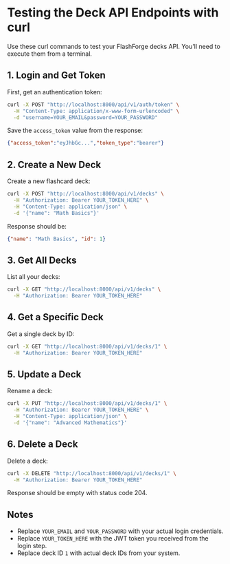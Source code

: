 # Testing the Deck API Endpoints with curl

Use these curl commands to test your FlashForge decks API. You'll need to execute them from a terminal.

## 1. Login and Get Token

First, get an authentication token:

```bash
curl -X POST "http://localhost:8000/api/v1/auth/token" \
  -H "Content-Type: application/x-www-form-urlencoded" \
  -d "username=YOUR_EMAIL&password=YOUR_PASSWORD"
```

Save the `access_token` value from the response:

```json
{"access_token":"eyJhbGc...","token_type":"bearer"}
```

## 2. Create a New Deck

Create a new flashcard deck:

```bash
curl -X POST "http://localhost:8000/api/v1/decks" \
  -H "Authorization: Bearer YOUR_TOKEN_HERE" \
  -H "Content-Type: application/json" \
  -d '{"name": "Math Basics"}'
```

Response should be:

```json
{"name": "Math Basics", "id": 1}
```

## 3. Get All Decks

List all your decks:

```bash
curl -X GET "http://localhost:8000/api/v1/decks" \
  -H "Authorization: Bearer YOUR_TOKEN_HERE"
```

## 4. Get a Specific Deck

Get a single deck by ID:

```bash
curl -X GET "http://localhost:8000/api/v1/decks/1" \
  -H "Authorization: Bearer YOUR_TOKEN_HERE"
```

## 5. Update a Deck

Rename a deck:

```bash
curl -X PUT "http://localhost:8000/api/v1/decks/1" \
  -H "Authorization: Bearer YOUR_TOKEN_HERE" \
  -H "Content-Type: application/json" \
  -d '{"name": "Advanced Mathematics"}'
```

## 6. Delete a Deck

Delete a deck:

```bash
curl -X DELETE "http://localhost:8000/api/v1/decks/1" \
  -H "Authorization: Bearer YOUR_TOKEN_HERE"
```

Response should be empty with status code 204.

## Notes

- Replace `YOUR_EMAIL` and `YOUR_PASSWORD` with your actual login credentials.
- Replace `YOUR_TOKEN_HERE` with the JWT token you received from the login step.
- Replace deck ID `1` with actual deck IDs from your system.